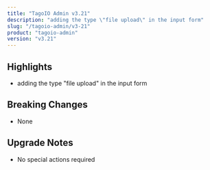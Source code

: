 ```yaml
---
title: "TagoIO Admin v3.21"
description: "adding the type \"file upload\" in the input form"
slug: "/tagoio-admin/v3-21"
product: "tagoio-admin"
version: "v3.21"
---
```


## Highlights

- adding the type "file upload" in the input form

## Breaking Changes

- None

## Upgrade Notes

- No special actions required

